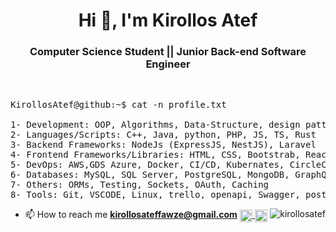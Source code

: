 <h1 align="center">Hi 👋, I'm Kirollos Atef</h1>

<h3 align="center"> Computer Science Student || Junior Back-end Software Engineer </h3>

<br />

<pre>
KirollosAtef@github:~$ cat -n profile.txt

1- Development: OOP, Algorithms, Data-Structure, design patterns and problem solving
2- Languages/Scripts: C++, Java, python, PHP, JS, TS, Rust
3- Backend Frameworks: NodeJs (ExpressJS, NestJS), Laravel
4- Frontend Frameworks/Libraries: HTML, CSS, Bootstrab, ReactJs
5- DevOps: AWS,GDS Azure, Docker, CI/CD, Kubernates, CircleCI
6- Databases: MySQL, SQL Server, PostgreSQL, MongoDB, GraphQL
7- Others: ORMs, Testing, Sockets, OAuth, Caching
8- Tools: Git, VSCODE, Linux, trello, openapi, Swagger, postman
</pre>

<p align="lift">

- 📫 How to reach me **kirollosateffawze@gmail.com** <a href="https://wa.me/qr/IM3XRAMWZ2CKK1" target="blank">
    <img
         align="center" height="20" width="20"
         src="https://cdn-icons-png.flaticon.com/128/220/220236.png"
         alt="whatsapp"/>
  </a>
  <a href="https://www.linkedin.com/in/kirollos-atef-fawze/" target="blank">
    <img
         align="center" height="20" width="20"
         src="https://encrypted-tbn0.gstatic.com/images?q=tbn:ANd9GcSEhVDHtC_MPbet9Iirxz2e9SCktSRH06CVew&usqp=CAU"
         alt="linkedin"/>
  </a>
  <img  align="right" src="https://komarev.com/ghpvc/?username=kirollosatef&label=Profile%20views&color=0e75b6&style=flat" alt="kirollosatef" />
</p>
